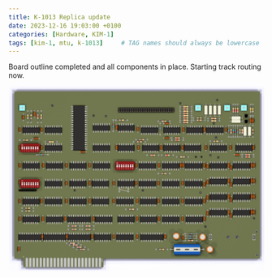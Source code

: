 ```yaml
---
title: K-1013 Replica update
date: 2023-12-16 19:03:00 +0100
categories: [Hardware, KIM-1]
tags: [kim-1, mtu, k-1013]     # TAG names should always be lowercase
---
```

Board outline completed and all components in place. Starting track routing now.

![img-description](/assets/img/posts/2023-12-16-K-1013-Replica-update/k-1013-floppy-controller-replica.png)

<script src="https://giscus.app/client.js"
        data-repo="eduardocasino/eduardocasino.github.io"
        data-repo-id="R_kgDONX03Cg"
        data-category="General"
        data-category-id="DIC_kwDONX03Cs4ClErs"
        data-mapping="pathname"
        data-strict="0"
        data-reactions-enabled="1"
        data-emit-metadata="0"
        data-input-position="bottom"
        data-theme="preferred_color_scheme"
        data-lang="es"
        crossorigin="anonymous"
        async>
</script>
